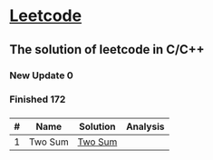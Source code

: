 # [Leetcode](https://leetcode.com)


## The solution of leetcode in C/C++

### New Update 0
### Finished 172

### 

| #   | Name                                 |  Solution                | Analysis             |
| ----|------------------------------------- | -------------------------| ---------------------|
|  1  | Two Sum                              | [Two Sum](https://github.com/somnusfish/leetcode/blob/master/Two%20Sum/twoSum.cpp) | 

